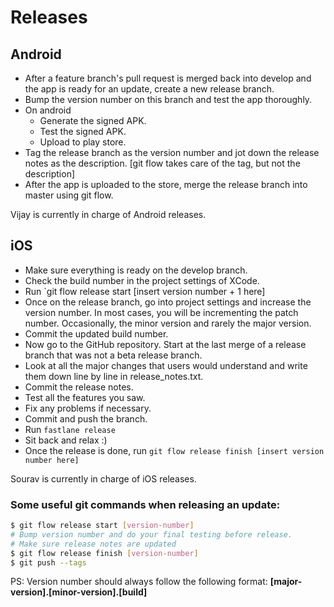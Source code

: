 # Releases

## Android
- After a feature branch's pull request is merged back into develop and the app is ready for an update, create a new release branch.
- Bump the version number on this branch and test the app thoroughly.
- On android
    - Generate the signed APK.
    - Test the signed APK.
    - Upload to play store.
- Tag the release branch as the version number and jot down the release notes as the description. [git flow takes care of the tag, but not the description]
- After the app is uploaded to the store, merge the release branch into master using git flow.

Vijay is currently in charge of Android releases.


## iOS
* Make sure everything is ready on the develop branch.
* Check the build number in the project settings of XCode.
* Run `git flow release start [insert version number + 1 here]
* Once on the release branch, go into project settings and increase the version number. In most cases, you will be incrementing the patch number. Occasionally, the minor version and rarely the major version.
* Commit the updated build number.
* Now go to the GitHub repository. Start at the last merge of a release branch that was not a beta release branch.
* Look at all the major changes that users would understand and write them down line by line in release_notes.txt.
* Commit the release notes.
* Test all the features you saw.
* Fix any problems if necessary.
* Commit and push the branch.
* Run `fastlane release`
* Sit back and relax :)
* Once the release is done, run `git flow release finish [insert version number here]`

Sourav is currently in charge of iOS releases.


### Some useful git commands when releasing an update:
```sh
$ git flow release start [version-number]
# Bump version number and do your final testing before release.
# Make sure release notes are updated
$ git flow release finish [version-number]
$ git push --tags
```
PS: Version number should always follow the following format:    **[major-version].[minor-version].[build]**
